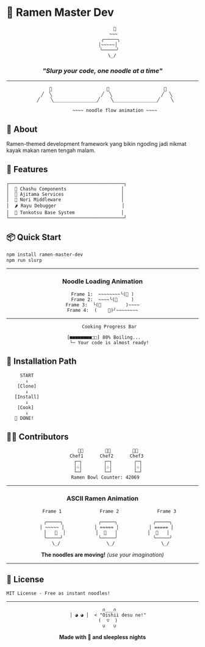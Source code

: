 # 🍜 Ramen Master Dev

<div align="center">
  
```
         🍜
        ~~~
      ╭─────╮
     │~~~~~│ 
     ╰─────╯
       \_/
```

### *"Slurp your code, one noodle at a time"*

</div>

---

<div align="center">

```
    🥢                    🍜                    🥢
   ╱  ╲                  ╱  ╲                  ╱  ╲
  ╱    ╲________________╱    ╲________________╱    ╲
 
         ~~~~ noodle flow animation ~~~~
```

</div>

## 🎌 About

Ramen-themed development framework yang bikin ngoding jadi nikmat kayak makan ramen tengah malam.

## 🥡 Features

```
┌──────────────────────────────────────────┐
│  🍖 Chashu Components                    │
│  🥚 Ajitama Services                     │
│  🌿 Nori Middleware                      │  
│  🌶️ Rayu Debugger                        │
│  🍜 Tonkotsu Base System                 │
└──────────────────────────────────────────┘
```

## 📦 Quick Start

```bash
npm install ramen-master-dev
npm run slurp
```

---

<div align="center">

### Noodle Loading Animation

```
Frame 1:  ~~~~~~~~╰(🍜 )
Frame 2:  ~~~~╰(🍜     )
Frame 3:  ╰(🍜         )~~~~
Frame 4:  (    🍜)╯~~~~~~~~
```

</div>

---

<div align="center">

```
     Cooking Progress Bar
     
  [■■■■■■■■□□] 80% Boiling... 
     └─ Your code is almost ready!
```

</div>

## 🏮 Installation Path

```
     START
       ↓
    [Clone]
       ↓
   [Install]
       ↓
    [Cook]
       ↓
   🍜 DONE!
```

## 👨‍🍳 Contributors

<div align="center">

```
    👨‍🍳        👩‍🍳        🧑‍🍳
   Chef1      Chef2      Chef3
    ┌─┐        ┌─┐        ┌─┐
    │♨│        │♨│        │♨│
    └─┘        └─┘        └─┘
  Ramen Bowl Counter: 42069
```

</div>

---

<div align="center">

### ASCII Ramen Animation

```
     Frame 1              Frame 2              Frame 3
    
    ╭─────╮             ╭─────╮             ╭─────╮
   │ ~~~~~ │           │ ≈≈≈≈≈ │           │ ===== │
   │   🥚  │           │  🥚   │           │  🥚   │
    ╰─────╯             ╰─────╯             ╰─────╯
      \_/                 \_/                 \_/
```

**The noodles are moving!** *(use your imagination)*

</div>

---

## 📜 License

```
MIT License - Free as instant noodles! 
```

---

<div align="center">

```
     ∩___∩
    │ ◕ ◕ │  < "Oishii desu ne!"
    (  ▽  )
     ∪   ∪
```

**Made with 🍜 and sleepless nights**

</div>
